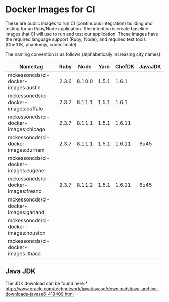 Docker Images for CI
====================

These are public images to run CI (continuous integration) building and testing for an Ruby/Node application. The intention is create baseline images that CI will use to run and test our application. These images have the required language support (Ruby, Node), and required test tools (ChefDK, phantomjs, codeclimate).

The naming convention is as follows (alphabetically increasing city names):

| Name:tag                             | Ruby  | Node   | Yarn  | ChefDK | JavaJDK |
|--------------------------------------|-------|--------|-------|--------|---------|
| mckessoncds/ci-docker-images:austin  | 2.3.6 | 8.10.0 | 1.5.1 | 1.6.1  |         |
| mckessoncds/ci-docker-images:buffalo | 2.3.7 | 8.11.1 | 1.5.1 | 1.6.1  |         |
| mckessoncds/ci-docker-images:chicago | 2.3.7 | 8.11.1 | 1.5.1 | 1.6.11 |         |
| mckessoncds/ci-docker-images:durham  | 2.3.7 | 8.11.1 | 1.5.1 | 1.6.11 | 6u45    |
| mckessoncds/ci-docker-images:eugene  |       |        |       |        |         |
| mckessoncds/ci-docker-images:fresno  | 2.3.7 | 8.11.2 | 1.5.1 | 1.6.11 | 6u45    |
| mckessoncds/ci-docker-images:garland |       |        |       |        |         |
| mckessoncds/ci-docker-images:houston |       |        |       |        |         |
| mckessoncds/ci-docker-images:ithaca  |       |        |       |        |         |

Java JDK
--------

The JDK download can be found here:* http://www.oracle.com/technetwork/java/javase/downloads/java-archive-downloads-javase6-419409.html
